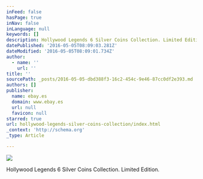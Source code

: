 ```yaml
---
inFeed: false
hasPage: true
inNav: false
inLanguage: null
keywords: []
description: Hollywood Legends 6 Silver Coins Collection. Limited Edition.
datePublished: '2016-05-05T08:09:03.281Z'
dateModified: '2016-05-05T08:09:01.734Z'
author:
  - name: ''
    url: ''
title: ''
sourcePath: _posts/2016-05-05-dbd388f3-16c2-454c-9e46-87cc0df2e393.md
authors: []
publisher:
  name: ebay.es
  domain: www.ebay.es
  url: null
  favicon: null
starred: true
url: hollywood-legends-silver-coins-collection/index.html
_context: 'http://schema.org'
_type: Article

---
```

![](https://s3-us-west-2.amazonaws.com/the-grid-img/p/2cea968a07e5a032de102d6e06afb61f0d053fe5.jpg)

Hollywood Legends 6 Silver Coins Collection. Limited Edition.